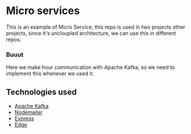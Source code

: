 # Micro services

This is an example of Micro Service, this repo is used in two projects other projects, since it's uncloupled architecture, we can use this in different repos.

### Buuut

Here we make hour communication with Apache Kafka, so we need to implement this whenever we used it.

## Technologies used

- [Apache Kafka](https://kafka.apache.org/)
- [Nodemailer](https://nodemailer.com/usage/)
- [Express](https://expressjs.com/)
- [Edge](https://github.com/edge-js/edge)
